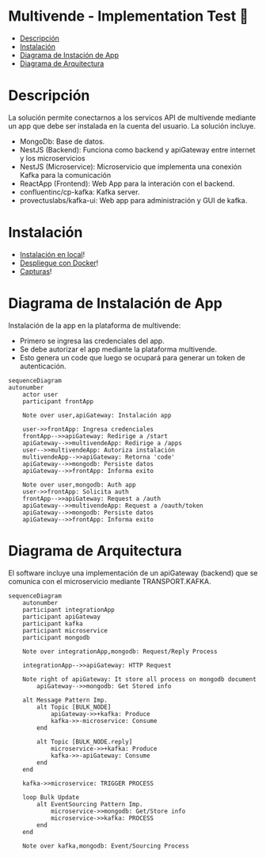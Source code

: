 # Multivende - Implementation Test :rocket:

- [Descripción](#Descripción)
- [Instalación](#Instalación)
- [Diagrama de Instación de App](#Diagrama_de_Instalación_de_App)
- [Diagrama de Arquitectura](#Diagrama_de_Arquitectura)

# Descripción

La solución permite conectarnos a los servicos API de multivende mediante un app
que debe ser instalada en la cuenta del usuario.
La solución incluye.

- MongoDb: Base de datos.
- NestJS (Backend): Funciona como backend y apiGateway entre internet y los microservicios
- NestJS (Microservice): Microservicio que implementa una conexión Kafka para la comunicación
- ReactApp (Frontend): Web App para la interación con el backend.
- confluentinc/cp-kafka: Kafka server.
- provectuslabs/kafka-ui: Web app para administración y GUI de kafka.

# Instalación

- [Instalación en local](./docs/local-deploy.md)!
- [Despliegue con Docker](./docs/docker.md)!
- [Capturas](./docs/software-description.md)!

# Diagrama de Instalación de App

Instalación de la app en la plataforma de multivende:

- Primero se ingresa las credenciales del app.
- Se debe autorizar el app mediante la plataforma multivende.
- Esto genera un code que luego se ocupará para generar un token de autenticación.

```mermaid
sequenceDiagram
autonumber
    actor user
    participant frontApp

    Note over user,apiGateway: Instalación app

    user->>frontApp: Ingresa credenciales
    frontApp-->>apiGateway: Redirige a /start
    apiGateway-->>multivendeApp: Redirige a /apps
    user-->>multivendeApp: Autoriza instalación
    multivendeApp-->>apiGateway: Retorna 'code'
    apiGateway-->>mongodb: Persiste datos
    apiGateway-->>frontApp: Informa exito

    Note over user,mongodb: Auth app
    user->>frontApp: Solicita auth
    frontApp-->>apiGateway: Request a /auth
    apiGateway-->>multivendeApp: Request a /oauth/token
    apiGateway-->>mongodb: Persiste datos
    apiGateway-->>frontApp: Informa exito
```

# Diagrama de Arquitectura

El software incluye una implementación de un apiGateway (backend) que se comunica con el microservicio mediante TRANSPORT.KAFKA.

```mermaid
sequenceDiagram
    autonumber
    participant integrationApp
    participant apiGateway
    participant kafka
    participant microservice
    participant mongodb

    Note over integrationApp,mongodb: Request/Reply Process

    integrationApp-->>apiGateway: HTTP Request

    Note right of apiGateway: It store all process on mongodb document
        apiGateway-->>mongodb: Get Stored info

    alt Message Pattern Imp.
        alt Topic [BULK_NODE]
            apiGateway->>+kafka: Produce
            kafka->>-microservice: Consume
        end

        alt Topic [BULK_NODE.reply]
            microservice->>+kafka: Produce
            kafka->>-apiGateway: Consume
        end
    end

    kafka->>microservice: TRIGGER PROCESS

    loop Bulk Update
        alt EventSourcing Pattern Imp.
            microservice->>mongodb: Get/Store info
            microservice->>kafka: PROCESS
        end
    end

    Note over kafka,mongodb: Event/Sourcing Process
```
